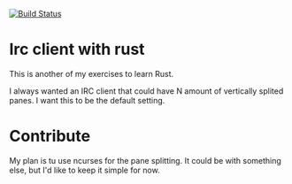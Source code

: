 [![Build
Status](https://travis-ci.org/alan-andrade/rust-irc.svg?branch=master)](https://travis-ci.org/alan-andrade/rust-irc)

# Irc client with rust

This is another of my exercises to learn Rust.

I always wanted an IRC client that could have N amount of vertically
splited panes. I want this to be the default setting.

# Contribute

My plan is tu use ncurses for the pane splitting. It could be with
something else, but I'd like to keep it simple for now.
